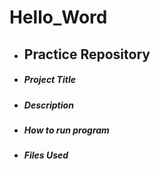 # Hello_Word

- ## Practice Repository


- ##### **Project Title**


- ##### *Description*


- ##### **How to _run_ program**


- ##### **Files Used**

